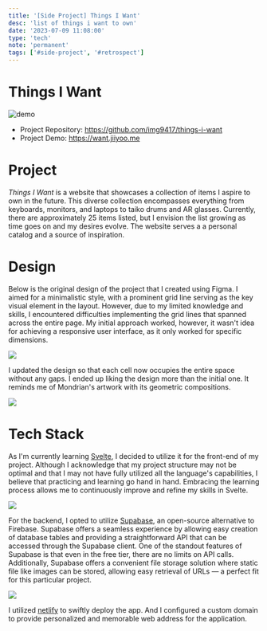 ```yaml
---
title: '[Side Project] Things I Want'
desc: 'list of things i want to own'
date: '2023-07-09 11:08:00'
type: 'tech'
note: 'permanent'
tags: ['#side-project', '#retrospect']
---
```


# Things I Want

![demo](/images/2307091108/things-i-want.gif)

- Project Repository: https://github.com/img9417/things-i-want
- Project Demo: https://want.jiiyoo.me

# Project

_Things I Want_ is a website that showcases a collection of items I aspire to own in the future. This diverse collection encompasses everything from keyboards, monitors, and laptops to taiko drums and AR glasses. Currently, there are approximately 25 items listed, but I envision the list growing as time goes on and my desires evolve. The website serves a a personal catalog and a source of inspiration.

# Design

Below is the original design of the project that I created using Figma. I aimed for a minimalistic style, with a prominent grid line serving as the key visual element in the layout. However, due to my limited knowledge and skills, I encountered difficulties implementing the grid lines that spanned across the entire page. My initial approach worked, however, it wasn't idea for achieving a responsive user interface, as it only
worked for specific dimensions.

![](/images/2307091108/tiw-original-design.webp)

I updated the design so that each cell now occupies the entire space without any gaps.
I ended up liking the design more than the initial one. It reminds me of Mondrian's artwork with its geometric compositions.

![](/images/2307091108/tiw-new-design.webp)
# Tech Stack

As I'm currently learning [Svelte](https://svelte.dev/), I decided to utilize it for the front-end of my project. Although I acknowledge that my project structure may not be optimal and that I may not have fully utilized all the language's capabilities, I believe that practicing and learning go hand in hand. Embracing the learning process allows me to continuously improve and refine my skills in Svelte.

![](/images/2307091108/tiw-svelte-structure.webp)

For the backend, I opted to utilize [Supabase](https://supabase.com/), an open-source alternative to Firebase. Supabase offers a seamless experience by allowing easy creation of database tables and providing a straightforward API that can be accessed through the Supabase client. One of the standout features of Supabase is that even in the free tier, there are no limits on API calls. Additionally, Supabase offers a convenient file storage solution where static file like images can be stored, allowing easy retrieval of URLs — a perfect fit for this particular project.

![](/images/2307091108/tiw-supabase-bucket.webp)

I utilized [netlify](https://www.netlify.com/) to swiftly deploy the app. And I configured a custom domain to provide personalized and memorable web address for the application.